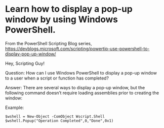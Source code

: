 
# Learn how to display a pop-up window by using Windows PowerShell.
From the PowerShell Scripting Blog series, 
https://devblogs.microsoft.com/scripting/powertip-use-powershell-to-display-pop-up-window/

Hey, Scripting Guy! 

Question: How can I use Windows PowerShell to display a pop-up window to a user when a script or function has completed?

Answer: There are several ways to display a pop-up window, but the following command doesn’t require loading assemblies prior to creating the window:


Example: 
```
$wshell = New-Object -ComObject Wscript.Shell
$wshell.Popup("Operation Completed",0,"Done",0x1)
```
